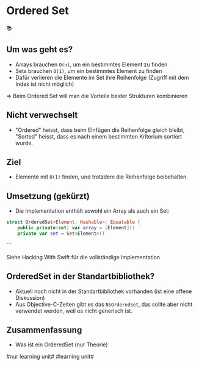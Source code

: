 # Ordered Set
📚

## Um was geht es?

- Arrays brauchen `O(n)`, um ein bestimmtes Element zu finden
- Sets brauchen `O(1)`, um ein bestimmtes Element zu finden
- Dafür verlieren die Elemente im Set ihre Reihenfolge (Zugriff mit dem Index ist nicht möglich)

=\> Beim Ordered Set will man die Vorteile beider Strukturen kombinieren

## Nicht verwechselt

- "Ordered" heisst, dass beim Einfügen die Reihenfolge gleich bleibt, "Sorted" heisst, dass es nach einem bestimmten Kriterium sortiert wurde.

## Ziel

- Elemente mit `O(1)` finden, und trotzdem die Reihenfolge beibehalten.

## Umsetzung (gekürzt)

- Die Implementation enthält sowohl ein Array als auch ein Set:

```swift
struct OrderedSet<Element: Hashable>: Equatable {
    public private(set) var array = [Element]()
    private var set = Set<Element>()
```
\`\`\`

Siehe Hacking With Swift für die vollständige Implementation



## OrderedSet in der Standartbibliothek?

- Aktuell noch nicht in der Standartbibliothek vorhanden (ist eine offene Diskussion)
- Aus Objective-C-Zeiten gibt es das `NSOrderedSet`, das sollte aber nicht verwendet werden, weil es nicht generisch ist.

## Zusammenfassung
- Was ist ein OrderedSet (nur Theorie)



#nur learning unit# #learning unit#